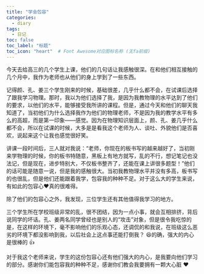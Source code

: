```yaml
---
title: "学会包容"
categories:
  - diary
tags:
  - 日记
toc: false
toc_label: "标题"
toc_icon: "heart"  # Font Awesome对应图标名称 (无fa前缀)	
---
```

今天去给高三的几个学生上课，他们的几句话让我感触很深。在和他们相互接触的几个月中，我作为老师也从他们的身上学到了一些东西。


记得颜、孔、姜三个学生刚来的时候，基础很差，几乎什么都不会，在试课后选择了跟我学习物理。那时，我以为他们选择了我，是因为我教物理的水平达到了他们的要求，以他们的水平，能够接受我所讲的课程。但是，通过今天和他们的聊天我知道了，当初他们为什么选择我作为他们的物理老师，不是因为我的教学水平有多么的高超，而是第一印象——感觉。因为在物理知识层面上，颜、孔、姜几乎什么都不会，所以在试课的时候，大多是是看我这个老师为人、谈吐、外貌他们是否喜欢，说起来这个让我也感觉很好笑。


讲课一段时间后，三人就对我说：“老师，你现在的板书写的越来越好了，当初刚来学物理的时候，你的板书特随意，黑板上有地方就写，乱的不行，想记笔记也没法记，但是现在，进步特别大，不仅板书整齐了，还能在课上讲很多题型！”他们的话可能是随意一说，但是我的感触很大。当初我教物理水平并没有多高，板书写的也很乱，但是他们还能跟着我学，包容我的种种不足。对于这么大的学生来说，有如此的包容心:heart:真的很难得。


除了他们的包容心之外，我发现，三位学生还有其他值得我学习的地方。


三个学生所在学校班级非常的乱，很不团结，因为一点小事，就会互相排挤，背后说同学的坏话。孔、姜两名同学曾经也是别人的“攻击”对象，但是很令我吃惊的是，在这样的环境下，毫不影响他们的乐观心态，还调侃的和我说，在班级这么恶劣的环境下都没影响到我，以后社会上这点事还能打倒我？ :laughing:的确，强大的内心是很棒的 :thumbsup:


对于我这个老师来说，学生的这份包容心还有他们强大的内心，是我要向他们学习的部分。感谢你们能包容我的种种不足，感谢你们教会我要拥有一颗大心脏 :heart: